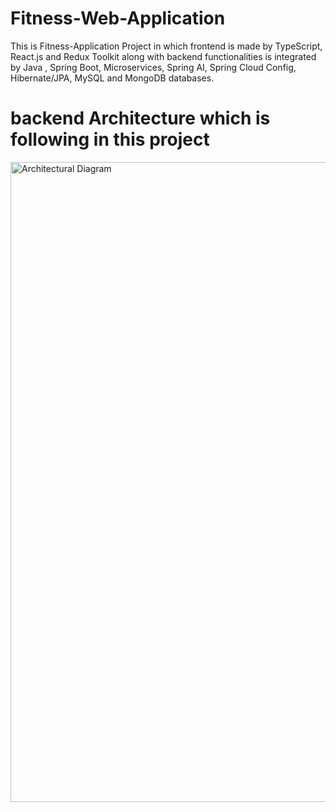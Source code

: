 # Fitness-Web-Application
This is Fitness-Application Project in which frontend is made by TypeScript, React.js and Redux Toolkit along with backend functionalities is integrated by Java , Spring Boot, Microservices,  Spring AI, Spring Cloud Config, Hibernate/JPA, MySQL and MongoDB databases.  


# backend Architecture which is following in this project 
<img width="1536" height="1024" alt="Architectural Diagram" src="https://github.com/user-attachments/assets/02501545-b87b-4c70-859d-ff826c1f7e86" />


